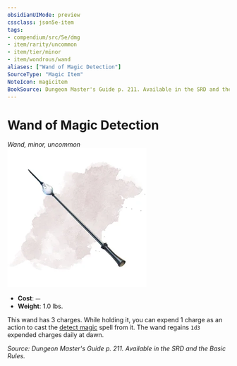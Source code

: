 ```yaml
---
obsidianUIMode: preview
cssclass: json5e-item
tags:
- compendium/src/5e/dmg
- item/rarity/uncommon
- item/tier/minor
- item/wondrous/wand
aliases: ["Wand of Magic Detection"]
SourceType: "Magic Item"
NoteIcon: magicitem
BookSource: Dungeon Master's Guide p. 211. Available in the SRD and the Basic Rules.
---
```

# Wand of Magic Detection
*Wand, minor, uncommon*  
![](/3-Mechanics/CLI/items/img/wand-of-magic-detection.webp#right)  

- **Cost**: ⏤
- **Weight**: 1.0 lbs.

This wand has 3 charges. While holding it, you can expend 1 charge as an action to cast the [detect magic](/3-Mechanics/CLI/spells/detect-magic.md) spell from it. The wand regains `1d3` expended charges daily at dawn.

*Source: Dungeon Master's Guide p. 211. Available in the SRD and the Basic Rules.*